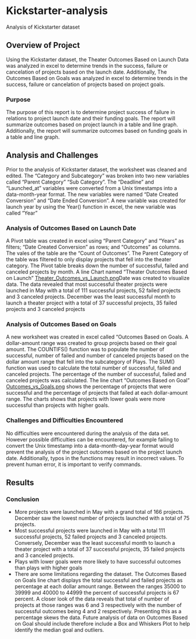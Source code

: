 # Kickstarter-analysis
Analysis of Kickstarter dataset 
## Overview of Project
Using the Kickstarter dataset, the Theater Outcomes Based on Launch Data was analyzed in excel to determine trends in the success, failure or cancelation of projects based on the launch date. Additionally, The Outcomes Based on Goals was analyzed in excel to determine trends in the success, failure or cancelation of projects based on project goals.

### Purpose

The purpose of this report is to determine project success of failure in relations to project launch date and their funding goals. The report will summarize outcomes based on project launch in a table and line graph. Additionally, the report will summarize outcomes based on funding goals in a table and line graph. 

## Analysis and Challenges

Prior to the analysis of Kickstarter dataset, the worksheet was cleaned and edited. The “Category and Subcategory” was broken into two new variables called “Parent Category” “Sub Category”. The “Deadline” and “Launched_at” variables were converted from a Unix timestamps into a data-month-year format. The new variables were named “Date Created Conversion” and “Date Ended Conversion”. A new variable was created for launch year by using the Year() function in excel, the new variable was called “Year”

### Analysis of Outcomes Based on Launch Date

A Pivot table was created in excel using “Parent Category” and “Years” as filters; “Date Created Conversion” as rows; and “Outcomes” as columns. The vales of the table are the “Count of Outcomes”. The Parent Category of the table was filtered to only display projects that fell into the theater category. The Pivot table breaks down the number of successful, failed and canceled projects by month. A line Chart named “Theater Outcomes Based on Launch” [Theater_Outcomes_vs_Launch.png](https://github.com/AjaniBenoit/Kickstarter-analysis/blob/main/Theater_Outcomes_vs_Launch.png)Date was created to visualize data. The data revealed that most successful theater projects were launched in May with a total of 111 successful projects, 52 failed projects and 3 canceled projects. December was the least successful month to launch a theater project with a total of 37 successful projects, 35 failed projects and 3 canceled projects 

### Analysis of Outcomes Based on Goals

A new worksheet was created in excel called “Outcomes Based on Goals. A dollar-amount range was created to group projects based on their goal amount. The COUNTIFS() function was to populate the number of successful, number of failed and number of canceled projects based on the dollar amount range that fell into the subcategory of Plays. The SUM() function was used to calculate the total number of successful, failed and canceled projects. The percentage of the number of successful, failed and canceled projects was calculated. The line chart “Outcomes Based on Goal” [Outcomes_vs_Goals.png](https://github.com/AjaniBenoit/Kickstarter-analysis/blob/main/Outcomes_vs_Goals.png) shows the percentage of projects that were successful and the percentage of projects that failed at each dollar-amount range. The charts shows that projects with lower goals were more successful than projects with higher goals. 

### Challenges and Difficulties Encountered

No difficulties were encountered during the analysis of the data set. However possible difficulties can be encountered, for example failing to convert the Unix timestamp into a data-month-day-year format would prevent the analysis of the project outcomes based on the project launch date. Additionally, typos in the functions may result in incorrect values. To prevent human error, it is important to verify commands. 

## Results

###  Conclusion

 -	More projects were launched in May with a grand total of 166 projects. December saw the lowest number of projects launched with a total of 75 projects. 
-	Most successful projects were launched in May with a total 111 successful projects, 52 failed projects and 3 canceled projects. Conversely, December was the least successful month to launch a theater project with a total of 37 successful projects, 35 failed projects and 3 canceled projects. 
-	Plays with lower goals were more likely to have successful outcomes than plays with higher goals 
-	There are some limitations regarding the dataset. The Outcomes Based on Goals line chart displays the total successful and failed projects as percentage at each dollar amount range. Between the ranges 35000 to 39999 and 40000 to 44999 the percent of successful projects is 67 percent. A closer look of the data reveals that total of number of projects at those ranges was 6 and 3 respectively with the number of successful outcomes being 4 and 2 respectively. Presenting this as a percentage skews the data. Future analysis of data on Outcomes Based on Goal should include therefore include a Box and Whiskers Plot to help identify the median goal and outliers. 

